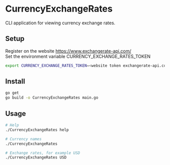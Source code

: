 # CurrencyExchangeRates

CLI application for viewing currency exchange rates.

## Setup

Register on the website <https://www.exchangerate-api.com/>  
Set the environment variable CURRENCY_EXCHANGE_RATES_TOKEN

```sh
export CURRENCY_EXCHANGE_RATES_TOKEN=<website token exchangerate-api.com>
```

## Install

```sh
go get
go build -o CurrencyExchangeRates main.go
```

## Usage

```sh
# Help
./CurrencyExchangeRates help

# Currency names
./CurrencyExchangeRates

# Exchange rates, for example USD
./CurrencyExchangeRates USD
```
